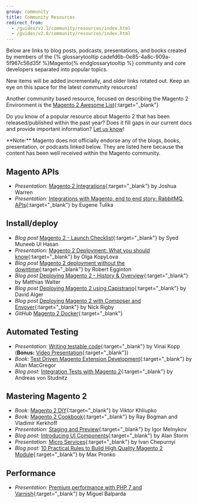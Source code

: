```yaml
---
group: community
title: Community Resources
redirect_from: 
  - /guides/v2.1/community/resources/index.html
  - /guides/v2.0/community/resources/index.html
---
```


Below are links to blog posts, podcasts, presentations, and books created by members of the {% glossarytooltip cadefd6b-0e85-4a8c-909a-5f967c56d35f %}Magento{% endglossarytooltip %} community and core developers separated into popular topics.

New items will be added incrementally, and older links rotated out. Keep an eye on this space for the latest community resources!

Another community based resource, focused on describing the Magento 2 Environment is the [Magento 2 Awesome List][0]{:target="_blank"}

Do you know of a popular resource about Magento 2 that has been released/published within the past year?
Does it fill gaps in our current docs and provide important information?
[Let us know][1]!

<div class="bs-callout bs-callout-info" markdown="1">
**Note:** Magento does not officially endorse any of the blogs, books, presentation, or podcasts linked below.
They are listed here because the content has been well received within the Magento community.
</div>

## Magento APIs

* *Presentation:* [Magento 2 Integrations][2]{:target="_blank"} by Joshua Warren
* *Presentation:* [Integrations with Magento, end to end story: RabbitMQ, APIs][3]{:target="_blank"} by Eugene Tulika

## Install/deploy

* *Blog post* [Magento 2 - Launch Checklist][21]{:target="_blank"} by Syed Muneeb Ul Hasan 
* *Presentation:* [Magento 2 Deployment: What you should know][4]{:target="_blank"} by Olga KopyLova
* *Blog post* [Magento 2 deployment without the downtime][5]{:target="_blank"} by Robert Egginton
* *Blog post* [Deploying Magento 2 - History & Overview][6]{:target="_blank"} by Matthias Walter
* *Blog post* [Deploying Magento 2 using Capistrano][17]{:target="_blank"} by David Alger
* *Blog post* [Deploying Magento 2 with Composer and Envoyer][16]{:target="_blank"} by Nick Rigby
* *GitHub* [Magento 2 Docker][18]{:target="_blank"}

## Automated Testing

* *Presentation:* [Writing testable code][10]{:target="_blank"} by Vinai Kopp (**Bonus:** [Video Presentation][11]{:target="_blank"})
* *Book:* [Test Driven Magento Extension Development][12]{:target="_blank"} by Allan MacGregor
* *Blog post:* [Integration Tests with Magento 2][19]{:target="_blank"} by Andreas von Studnitz

## Mastering Magento 2

* *Book:* [Magento 2 DIY][7]{:target="_blank"} by Viktor Khliupko
* *Book:* [Magento 2 Cookbook][8]{:target="_blank"} by Ray Bogman and Vladimir Kerkhoff
* *Presentation:* [Staging and Preview][9]{:target="_blank"} by Igor Melnykov
* *Blog post:* [Introducing UI Components][13]{:target="_blank"} by Alan Storm
* *Presentation:* [Micro Services][14]{:target="_blank"} by Ivan Chepurnyi
* *Blog post:* [10 Practical Rules to Build High Quality Magento 2 Module][20]{:target="_blank"} by Max Pronko

## Performance

*  *Presentation:* [Premium performance with PHP 7 and Varnish][15]{:target="_blank"} by Miguel Balparda 

[0]: https://github.com/DavidLambauer/awesome-magento2 
[1]: https://github.com/magento/devdocs/blob/master/.github/CONTRIBUTING.md
[2]: http://www.slideshare.net/StaceyWhitney1/mage-titans-usa-2016-joshua-warren-magento-2-integrations
[3]: http://www.slideshare.net/vrann/mage-titans-usa-2016-magentofacebookrabbitmq
[4]: http://www.slideshare.net/OlgaKopylova2/m2-deployment
[5]: https://www.c3media.co.uk/blog/c3-news/magento-2-deployment-without-downtime/
[6]: https://dev98.de/2017/01/06/deploying-magento2-history-overview-14/
[7]: https://leanpub.com/magento2diy
[8]: https://www.packtpub.com/web-development/magento-2-cookbook
[9]: http://www.slideshare.net/StaceyWhitney1/mage-titans-usa-2016-igor-melnykov-staging-and-preview
[10]: http://www.slideshare.net/vinaikopp/writing-testable-code-for-magento-1-and-2-2016-romaina
[11]: https://www.youtube.com/watch?v=eF2EoF0WKoo
[12]: https://leanpub.com/tdd-magento-extension
[13]: http://alanstorm.com/magento_2_introducing_ui_components/
[14]: https://www.dropbox.com/s/j9a65kmqo5s4zys/MageTitansUSA%202016%20-%20Creating%20Micro-Services%20for%20Magento%202.pdf?dl=0
[15]: http://www.slideshare.net/StaceyWhitney1/mage-titans-usa-2016-miguel-balparda-magento-2-premium-performance-with-php-7-and-varnish
[16]: https://nickrigby.uk/magento/deploying-magento-2-with-composer-and-envoyer.html
[17]: http://davidalger.com/development/magento/deploying-magento-2-using-capistrano/
[18]: https://github.com/meanbee/docker-magento2
[19]: https://www.integer-net.com/integration-tests-with-magento-2/
[20]: https://medium.com/@maxpronko/10-practical-rules-to-build-high-quality-magento-2-module-e6fe2c9461ac
[21]: https://magenticians.com/magento-2-launch-checklist/
